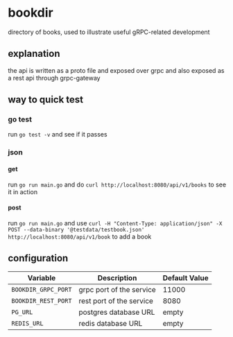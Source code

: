 # bookdir
directory of books, used to illustrate useful gRPC-related development

## explanation
the api is written as a proto file and exposed over grpc and also exposed as a rest api through grpc-gateway

## way to quick test

### go test
run `go test -v` and see if it passes

### json
#### get
run `go run main.go` and do `curl http://localhost:8080/api/v1/books` to see it in action

#### post
run `go run main.go` and use `curl -H "Content-Type: application/json" -X POST --data-binary '@testdata/testbook.json' http://localhost:8080/api/v1/book` to add a book

## configuration
| Variable             | Description                    | Default Value        |
|----------------------|--------------------------------|----------------------|
| `BOOKDIR_GRPC_PORT`  | grpc port of the service       | 11000                |
| `BOOKDIR_REST_PORT`  | rest port of the service       | 8080                 |
| `PG_URL`             | postgres database URL          | empty                |
| `REDIS_URL`          | redis database URL             | empty                |

